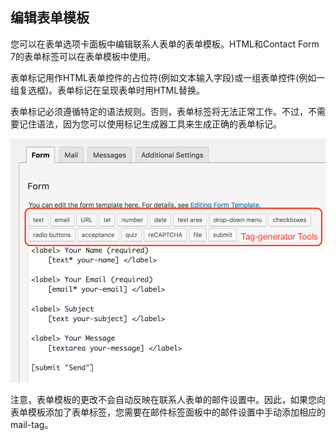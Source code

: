 ## 编辑表单模板

您可以在表单选项卡面板中编辑联系人表单的表单模板。HTML和Contact Form 7的表单标签可以在表单模板中使用。

表单标记用作HTML表单控件的占位符(例如文本输入字段)或一组表单控件(例如一组复选框)。表单标记在呈现表单时用HTML替换。

表单标记必须遵循特定的语法规则。否则，表单标签将无法正常工作。不过，不需要记住语法，因为您可以使用标记生成器工具来生成正确的表单标记。

![](01.png)

注意，表单模板的更改不会自动反映在联系人表单的邮件设置中。因此，如果您向表单模板添加了表单标签，您需要在邮件标签面板中的邮件设置中手动添加相应的mail-tag。